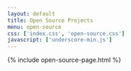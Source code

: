 ```yaml
---
layout: default
title: Open Source Projects
menu: open-source
css: ['index.css', 'open-source.css']
javascript: ['underscore-min.js']
---
```

{% include open-source-page.html %}
